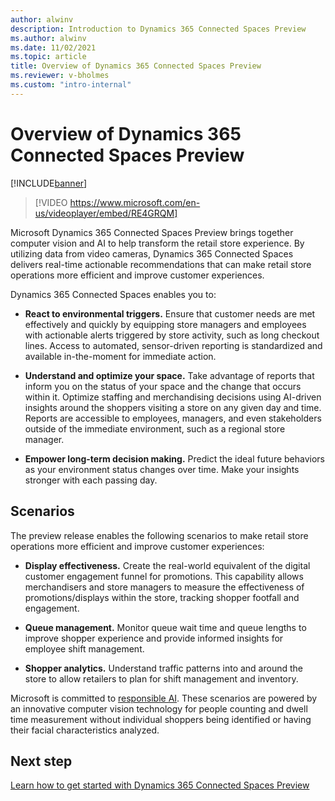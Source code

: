```yaml
---
author: alwinv
description: Introduction to Dynamics 365 Connected Spaces Preview
ms.author: alwinv
ms.date: 11/02/2021
ms.topic: article
title: Overview of Dynamics 365 Connected Spaces Preview
ms.reviewer: v-bholmes
ms.custom: "intro-internal"
---
```


# Overview of Dynamics 365 Connected Spaces Preview

[!INCLUDE[banner](includes/banner.md)]


> [!VIDEO https://www.microsoft.com/en-us/videoplayer/embed/RE4GRQM]

Microsoft Dynamics 365 Connected Spaces Preview brings together computer vision and AI to help transform the retail store experience. By utilizing data from video cameras, Dynamics 365 Connected Spaces delivers real-time actionable recommendations that can make retail store operations more efficient and improve customer experiences. 

Dynamics 365 Connected Spaces enables you to:

- **React to environmental triggers.** Ensure that customer needs are met effectively and quickly by equipping store managers and employees with actionable alerts triggered by store activity, such as long checkout lines. Access to automated, sensor-driven reporting is standardized and available in-the-moment for immediate action.

- **Understand and optimize your space.** Take advantage of reports that inform you on the status of your space and the change that occurs within it. Optimize staffing and merchandising decisions using AI-driven insights around the shoppers visiting a store on any given day and time. Reports are accessible to employees, managers, and even stakeholders outside of the immediate environment, such as a regional store manager.

- **Empower long-term decision making.** Predict the ideal future behaviors as your environment status changes over time. Make your insights stronger with each passing day.

## Scenarios

The preview release enables the following scenarios to make retail store operations more efficient and improve customer experiences: 

- **Display effectiveness.** Create the real-world equivalent of the digital customer engagement funnel for promotions. This capability allows merchandisers and store managers to measure the effectiveness of promotions/displays within the store, tracking shopper footfall and engagement.  

- **Queue management.** Monitor queue wait time and queue lengths to improve shopper experience and provide informed insights for employee shift management. 

- **Shopper analytics.** Understand traffic patterns into and around the store to allow retailers to plan for shift management and inventory. 

Microsoft is committed to [responsible AI](https://www.microsoft.com/en-us/ai/responsible-ai?activetab=pivot1%3aprimaryr6). These scenarios are powered by an innovative computer vision technology for people counting and dwell time measurement without individual shoppers being identified or having their facial characteristics analyzed.   

## Next step

[Learn how to get started with Dynamics 365 Connected Spaces Preview](get-started.md)

